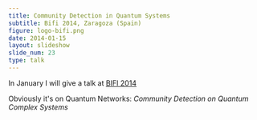 ```yaml
---
title: Community Detection in Quantum Systems
subtitle: Bifi 2014, Zaragoza (Spain)
figure: logo-bifi.png
date: 2014-01-15
layout: slideshow
slide_num: 23
type: talk
---
```


In January I will give a talk at [BIFI 2014](http://bifi.es/events/bifi2014/)

Obviously it's on Quantum Networks: 
_Community Detection on Quantum Complex Systems_

